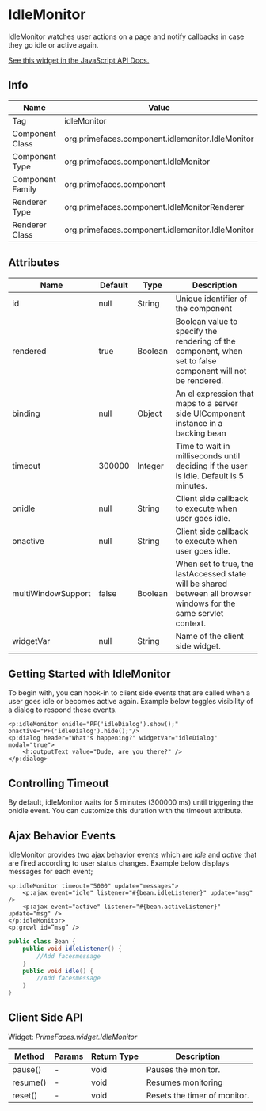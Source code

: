 # IdleMonitor

IdleMonitor watches user actions on a page and notify callbacks in case they go idle or active again.

[See this widget in the JavaScript API Docs.](../../jsdocs/classes/primefaces.widget.idlemonitor.html)

## Info

| Name | Value |
| --- | --- |
| Tag | idleMonitor
| Component Class | org.primefaces.component.idlemonitor.IdleMonitor
| Component Type | org.primefaces.component.IdleMonitor
| Component Family | org.primefaces.component |
| Renderer Type | org.primefaces.component.IdleMonitorRenderer
| Renderer Class | org.primefaces.component.idlemonitor.IdleMonitor

## Attributes

| Name | Default | Type | Description | 
| --- | --- | --- | --- |
id | null | String | Unique identifier of the component
rendered | true | Boolean | Boolean value to specify the rendering of the component, when set to false component will not be rendered.
binding | null | Object | An el expression that maps to a server side UIComponent instance in a backing bean
timeout | 300000 | Integer | Time to wait in milliseconds until deciding if the user is idle. Default is 5 minutes.
onidle | null | String | Client side callback to execute when user goes idle.
onactive | null | String | Client side callback to execute when user goes idle.
multiWindowSupport | false | Boolean | When set to true, the lastAccessed state will be shared between all browser windows for the same servlet context.
widgetVar | null | String | Name of the client side widget.

## Getting Started with IdleMonitor
To begin with, you can hook-in to client side events that are called when a user goes idle or
becomes active again. Example below toggles visibility of a dialog to respond these events.


```xhtml
<p:idleMonitor onidle="PF('idleDialog').show();" onactive="PF('idleDialog').hide();"/>
<p:dialog header="What's happening?" widgetVar="idleDialog" modal="true">
    <h:outputText value="Dude, are you there?" />
</p:dialog>
```
## Controlling Timeout
By default, idleMonitor waits for 5 minutes (300000 ms) until triggering the onidle event. You can
customize this duration with the timeout attribute.

## Ajax Behavior Events
IdleMonitor provides two ajax behavior events which are _idle_ and _active_ that are fired according to
user status changes. Example below displays messages for each event;

```xhtml
<p:idleMonitor timeout="5000" update="messages">
    <p:ajax event="idle" listener="#{bean.idleListener}" update="msg" />
    <p:ajax event="active" listener="#{bean.activeListener}" update="msg" />
</p:idleMonitor>
<p:growl id=”msg” />
```
```java
public class Bean {
    public void idleListener() {
        //Add facesmessage
    }
    public void idle() {
        //Add facesmessage
    }
}
```
## Client Side API
Widget: _PrimeFaces.widget.IdleMonitor_

| Method | Params | Return Type | Description | 
| --- | --- | --- | --- | 
pause() | - | void | Pauses the monitor.
resume() | - | void | Resumes monitoring
reset() | - | void | Resets the timer of monitor.
